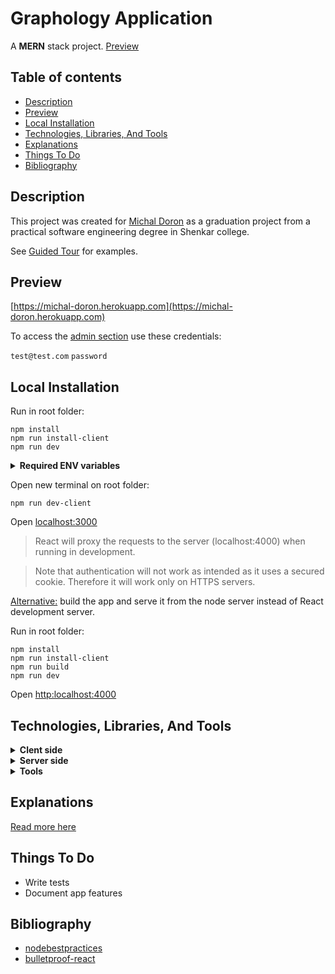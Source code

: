 # Graphology Application

A **MERN** stack project. [Preview](https://michal-doron.herokuapp.com)

## Table of contents

- [Description](#description)
- [Preview](#preview)
- [Local Installation](#local-installation)
- [Technologies, Libraries, And Tools](#techLibTools)
- [Explanations](#explanations)
- [Things To Do](#thingsToDo)
- [Bibliography](#bibliography)

## Description

This project was created for [Michal Doron](https://he.wikipedia.org/wiki/%D7%9E%D7%99%D7%9B%D7%9C_%D7%93%D7%95%D7%A8%D7%95%D7%9F) as a graduation project from a practical software engineering degree in Shenkar college.

See [Guided Tour](https://github.com/nizans/graphology-web-project/blob/main/client/GuidedTour.md) for examples.


## Preview

[https://michal-doron.herokuapp.com](https://michal-doron.herokuapp.com)

To access the [admin section](https://michal-doron.herokuapp.com/admin/login) use these credentials:

`test@test.com`
`password`

## Local Installation

Run in root folder:

```
npm install
npm run install-client
npm run dev
```
<details><summary><strong>Required ENV variables</strong>
</summary>
The following env variables must be provided with a `.env` file on the root folder:
```
MONGO_CONN_STRING=
PORT=
JWT_ACCESS_KEY=
JWT_REFRESH_KEY=
TOKEN_COOKIE_MAX_AGE=
ACCESS_TOKEN_EXPIRATION=
REFRESH_TOKEN_EXPIRATION=
AWS_KEY=
AWS_SECRET=
AWS_BUCKET_NAME:
SENDGRID_API_KEY=
FROM_EMAIL_ADDRESS=
```
  
And with a `.env.local` file on the client folder:

```
REACT_APP_API_URL=<local_ip_address:4000>
```

</details>




Open new terminal on root folder:

```
npm run dev-client
```

Open [localhost:3000](http:localhost:3000)

> React will proxy the requests to the server (localhost:4000) when running in development.

> Note that authentication will not work as intended as it uses a secured cookie.
> Therefore it will work only on HTTPS servers.

<ins>Alternative:</ins> build the app and serve it from the node server instead of React development server.

Run in root folder:

```
npm install
npm run install-client
npm run build
npm run dev
```

Open [http:localhost:4000](http:localhost:4000)

## <a name="techLibTools"></a>Technologies, Libraries, And Tools

  <details><summary><strong>Clent side</strong></summary>

- [React](https://reactjs.org/)
- [react-query](https://react-query.tanstack.com/) - A very good way of making API calls in the app. It includes caching, devtools, and more.
- [react-router-dom](https://reactrouter.com/web/guides/quick-start)
- [react-transition-group](https://reactcommunity.org/react-transition-group/) - Used in the mobile navbar for animation, I might remove it because it only has a tiny part in the app.
- [tinymce](https://www.tiny.cloud/) & [tinymce-react](https://www.tiny.cloud/docs/integrations/react) - The app needed a way to upload written text and then parse it to HTML. I looked at many other WYSIWYG editors, but TinyMCE seems the most popular, and the documentation is excellent.
- [tailwind-css](https://tailwindcss.com/) - With Tailwind, it's possible to do almost any CSS without any CSS files, everything made with classes, but it is also very dynamic and configurable.
- [formik](https://formik.org/) - Formik just makes form validation very convenient.
- [yup](https://www.npmjs.com/package/yup) - Used with formik for validation.
- [react-slick](https://react-slick.neostack.com/) - A library for creating react sliders, which I used inside the [ResponsiveSlider](https://github.com/nizans/graphology-web-project/blob/main/client/src/components/common/ResponsiveSlider/ResponsiveSlider.js) component.
- [react-player](https://www.npmjs.com/package/react-player) - A video player that accepts multiple sources (e.g., facebook, youtube, soundcloud).
- [react-magnifier](https://www.npmjs.com/package/react-magnifier)
- [html-react-parser](https://www.npmjs.com/package/html-react-parser)
- [lodash.truncate](https://lodash.com/docs/4.17.15#truncate)
- [source-map-explorer](https://www.npmjs.com/package/source-map-explorer)
</details>

<details>
<summary>
<strong>Server side</strong>
</summary>

- [NodeJS](https://nodejs.org/en/docs/) - because JS is fun!
- [express](https://expressjs.com/) 
- [MongoDB](https://www.mongodb.com/) & [mongoose](https://mongoosejs.com/)
- [AWS S3](https://aws.amazon.com/s3/) & [aws-sdk](https://www.npmjs.com/package/aws-sdk) - I wanted to learn AWS, and they also provide a free plan which is enough for the current needs.
- [JWT](https://jwt.io/) & [jsonwebtoken](https://www.npmjs.com/package/jsonwebtoken) 
- [joi](https://joi.dev/) - Used for object validation, very easy to use.
- [multer](https://www.npmjs.com/package/multer) - For uploading images, read more in [Image uploads](Explanations.md).
- [sharp](https://www.npmjs.com/package/sharp) - Used for creating a thumbnail copy of an image uploaded to the server.
- [nodemailer](https://nodemailer.com/about/)
- [sendgrid](https://sendgrid.com/) - Because they offer 100 daily emails for free, not limited in time.
- [bcrypt](https://www.npmjs.com/package/bcrypt)
- [morgan](https://www.npmjs.com/package/morgan) - Needed a simple logger.
- [cookie-parser](https://www.npmjs.com/package/cookie-parser)
- [dotenv](https://www.npmjs.com/package/dotenv)
- [validator](https://www.npmjs.com/package/validator)
- [cors](https://www.npmjs.com/package/cors)</details>

<details><summary><strong>Tools</strong></summary>

- [Visual Studio Code](https://code.visualstudio.com/)
- [Adobe XD](https://www.adobe.com/il_en/products/xd.html)
- [Postman](https://www.postman.com/) 
- [Insomnia](https://insomnia.rest/)
- [Mongo Shell](https://docs.mongodb.com/v4.4/mongo/#:~:text=The%20mongo%20shell%20is%20an,well%20as%20perform%20administrative%20operations.&text=For%20information%20on%20the%20new,refer%20to%20the%20mongosh%20Documentation.) & [Mongo Compass](https://www.mongodb.com/products/compass)

</details>

## <a name="explanations"></a>Explanations

[Read more here](Explanations.md)

## <a name="thingsToDo"></a>Things To Do

- Write tests
- Document app features

## <a name="bibliography"></a>Bibliography

- [nodebestpractices](https://github.com/goldbergyoni/nodebestpractices)
- [bulletproof-react](https://github.com/alan2207/bulletproof-react)
